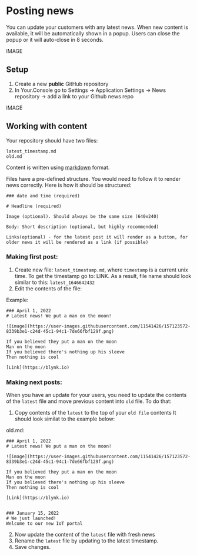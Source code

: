 # Posting news
You can update your customers with any latest news. When new content is available, it will be automatically shown in a popup. Users can close the popup or it will auto-close in 8 seconds.

IMAGE

## Setup
1. Create a new **public** GitHub repository
2. In Your.Console go to Settings -> Application Settings -> News repository -> add a link to your Github news repo

IMAGE

## Working with content

Your repository should have two files:
```
latest_timestamp.md
old.md
```

Content is written using [markdown](https://docs.github.com/en/get-started/writing-on-github/getting-started-with-writing-and-formatting-on-github/basic-writing-and-formatting-syntax) format. 

Files have a pre-defined structure. You would need to follow it to render news correctly. Here is how it should be structured:

```
### date and time (required)

# Headline (required)

Image (optional). Should always be the same size (640x240)

Body: Short description (optional, but highly recommended)

Links(optional) - for the latest post it will render as a button, for older news it will be rendered as a link (if possible)
```


### Making first post:

1. Create new file: `latest_timestamp.md`, where `timestamp` is a current unix time. To get the timestamp go to: LINK. As a result, file name should look similar to this: `latest_1646642432`
2. Edit the contents of the file:

Example: 

```
### April 1, 2022
# Latest news! We put a man on the moon!

![image](https://user-images.githubusercontent.com/11541426/157123572-8339b3e1-c24d-45c1-94c1-7de66fbf129f.png)

If you believed they put a man on the moon
Man on the moon
If you believed there's nothing up his sleeve
Then nothing is cool

[Link](https://blynk.io)
```

### Making next posts:
When you have an update for your users, you need to update the contents of the `latest` file and move previous content into `old` file. To do that:
1. Copy contents of the `latest` to the top of your `old file` contents
It should look similat to the example below: 

old.md:
```
### April 1, 2022
# Latest news! We put a man on the moon!

![image](https://user-images.githubusercontent.com/11541426/157123572-8339b3e1-c24d-45c1-94c1-7de66fbf129f.png)

If you believed they put a man on the moon
Man on the moon
If you believed there's nothing up his sleeve
Then nothing is cool

[Link](https://blynk.io)


### January 15, 2022
# We just launched!
Welcome to our new IoT portal
```

2. Now update the content of the `latest` file with fresh news
3. Rename the `latest` file by updating to the latest timestamp. 
4. Save changes.
